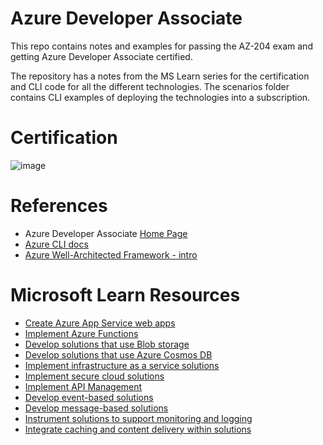 # Azure Developer Associate

This repo contains notes and examples for passing the AZ-204 exam and getting Azure Developer Associate certified.

The repository has a notes from the MS Learn series for the certification and CLI code for all the different technologies. The scenarios folder contains CLI examples of deploying the technologies into a subscription.

# Certification

![image](https://user-images.githubusercontent.com/12272451/199810788-ef780c1c-3446-491a-aa9c-73ad943651af.png)

# References

- Azure Developer Associate [Home Page](https://learn.microsoft.com/en-us/certifications/exams/az-204)
- [Azure CLI docs](https://learn.microsoft.com/en-gb/cli/azure/)
- [Azure Well-Architected Framework - intro](https://azure.microsoft.com/en-gb/blog/introducing-the-microsoft-azure-wellarchitected-framework/)

# Microsoft Learn Resources

- [Create Azure App Service web apps](https://learn.microsoft.com/en-us/training/paths/create-azure-app-service-web-apps/)
- [Implement Azure Functions](https://learn.microsoft.com/en-us/training/paths/implement-azure-functions/)
- [Develop solutions that use Blob storage](https://learn.microsoft.com/en-us/training/paths/develop-solutions-that-use-blob-storage/)
- [Develop solutions that use Azure Cosmos DB](https://learn.microsoft.com/en-us/training/paths/az-204-develop-solutions-that-use-azure-cosmos-db/)
- [Implement infrastructure as a service solutions](https://learn.microsoft.com/en-us/training/paths/az-204-implement-iaas-solutions/)
- [Implement secure cloud solutions](https://learn.microsoft.com/en-us/training/paths/az-204-implement-secure-cloud-solutions/)
- [Implement API Management](https://learn.microsoft.com/en-us/training/paths/az-204-implement-api-management/)
- [Develop event-based solutions](https://learn.microsoft.com/en-us/training/paths/az-204-develop-event-based-solutions/)
- [Develop message-based solutions](https://learn.microsoft.com/en-us/training/paths/az-204-develop-message-based-solutions/)
- [Instrument solutions to support monitoring and logging](https://learn.microsoft.com/en-us/training/paths/az-204-instrument-solutions-support-monitoring-logging/)
- [Integrate caching and content delivery within solutions](https://learn.microsoft.com/en-us/training/paths/az-204-integrate-caching-content-delivery-within-solutions/)
